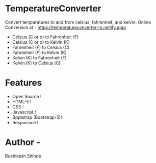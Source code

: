 # TemperatureConverter
Convert temperatures to and from celsius, fahrenheit, and kelvin. Online Conversion at - 
https://temperatureconverter-rs.netlify.app/

- Celsius (C or o) to Fahrenheit (F)
- Celsius (C or o) to Kelvin (K)
- Fahrenheit (F) to Celsius (C)
- Fahrenheit (F) to Kelvin (K)
- Kelvin (K) to Fahrenheit (F)
- Kelvin (K) to Celsius (C)

# Features
- Open Source !
- HTML-5 !
- CSS !
- Javascript !
- Bpptstrap (Bootstrap-5)!
- Responsice !

# Author -
Rushikesh Shinde


